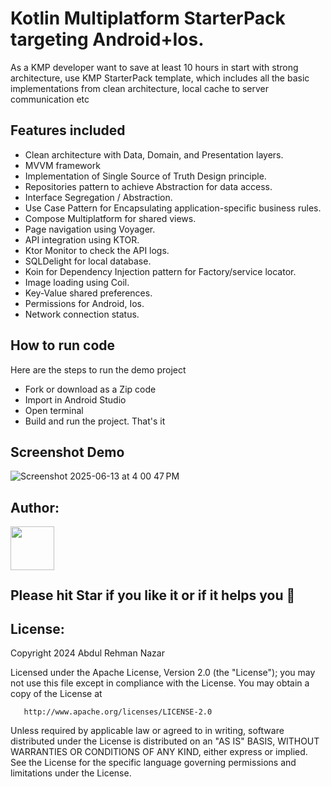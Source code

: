 # Kotlin Multiplatform StarterPack targeting Android+Ios.
As a KMP developer want to save at least 10 hours in start with strong architecture, use KMP StarterPack template, which includes all the basic implementations from clean architecture, local cache to server communication etc

## Features included
- Clean architecture with Data, Domain, and Presentation layers.
- MVVM framework
- Implementation of Single Source of Truth Design principle.
- Repositories pattern to achieve Abstraction for data access.
- Interface Segregation / Abstraction.
- Use Case Pattern for Encapsulating application-specific business rules.
- Compose Multiplatform for shared views.
- Page navigation using Voyager.
- API integration using KTOR.
- Ktor Monitor to check the API logs.
- SQLDelight for local database.
- Koin for Dependency Injection pattern for Factory/service locator.
- Image loading using Coil.
- Key-Value shared preferences.
- Permissions for Android, Ios.
- Network connection status.

## How to run code
Here are the steps to run the demo project
- Fork or download as a Zip code
- Import in Android Studio
- Open terminal
- Build and run the project. That's it




## Screenshot Demo
![Screenshot 2025-06-13 at 4 00 47 PM](https://github.com/user-attachments/assets/4b3a5801-94b0-4e8d-8629-eb928aca046d)

## Author:
<a href="https://github.com/AbdulRehmanNazar" target="_blank">
  <img src="https://avatars.githubusercontent.com/u/6792823?v=4" width="70" align="left">
</a>
<br />
<br />
<br />
<br />

## Please hit Star if you like it or if it helps you &#x1F49A;

## License:


Copyright 2024 Abdul Rehman Nazar
<br />

Licensed under the Apache License, Version 2.0 (the "License");
you may not use this file except in compliance with the License.
You may obtain a copy of the License at

       http://www.apache.org/licenses/LICENSE-2.0

Unless required by applicable law or agreed to in writing, software
distributed under the License is distributed on an "AS IS" BASIS,
WITHOUT WARRANTIES OR CONDITIONS OF ANY KIND, either express or implied.
See the License for the specific language governing permissions and
limitations under the License.
